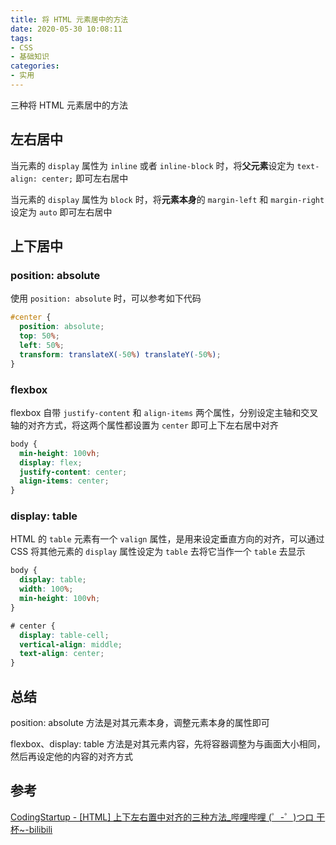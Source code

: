 ```yaml
---
title: 将 HTML 元素居中的方法
date: 2020-05-30 10:08:11
tags:
- CSS
- 基础知识
categories:
- 实用
---
```

三种将 HTML 元素居中的方法
<!--more-->

## 左右居中

当元素的 `display` 属性为 `inline` 或者 `inline-block` 时，将**父元素**设定为 `text-align: center;` 即可左右居中

当元素的 `display` 属性为 `block` 时，将**元素本身**的 `margin-left` 和 `margin-right` 设定为 `auto` 即可左右居中

## 上下居中

### position: absolute

使用 `position: absolute` 时，可以参考如下代码

```CSS
#center {
  position: absolute;
  top: 50%;
  left: 50%;
  transform: translateX(-50%) translateY(-50%);
}
```

### flexbox

flexbox 自带 `justify-content` 和 `align-items` 两个属性，分别设定主轴和交叉轴的对齐方式，将这两个属性都设置为 `center` 即可上下左右居中对齐

```CSS
body {
  min-height: 100vh;
  display: flex;
  justify-content: center;
  align-items: center;
}
```

### display: table

HTML 的 `table` 元素有一个 `valign` 属性，是用来设定垂直方向的对齐，可以通过 CSS 将其他元素的 `display` 属性设定为 `table` 去将它当作一个 `table` 去显示

```CSS
body {
  display: table;
  width: 100%;
  min-height: 100vh;
}

# center {
  display: table-cell;
  vertical-align: middle;
  text-align: center;
}
```

## 总结

position: absolute 方法是对其元素本身，调整元素本身的属性即可

flexbox、display: table 方法是对其元素内容，先将容器调整为与画面大小相同，然后再设定他的内容的对齐方式

## 参考

[CodingStartup - [HTML] 上下左右置中对齐的三种方法_哔哩哔哩 (゜-゜)つロ 干杯~-bilibili](https://www.bilibili.com/video/BV1o7411G7dq)
